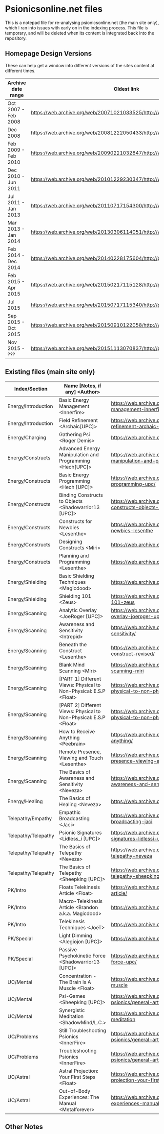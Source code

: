 # Psionicsonline.net files
This is a notepad file for re-analysing psionicsonline.net (the main site only), which I ran into issues with early on in the indexing process.
This file is temporary, and will be deleted when its content is integrated back into the repository.

## Homepage Design Versions
These can help get a window into different versions of the sites content at different times.

| Archive date range | Oldest link | Newest link |
| ------------------ | ----------- | ----------- |
| Oct 2007 - Feb 2008 | https://web.archive.org/web/20071021033525/http://www.psionicsonline.net/ | https://web.archive.org/web/20080224232635/http://www.psionicsonline.net/ |
| Dec 2008 | https://web.archive.org/web/20081222050433/http://www.psionicsonline.net/ | N/A |
| Feb 2009 - Feb 2010 | https://web.archive.org/web/20090221032847/http://www.psionicsonline.net/ | https://web.archive.org/web/20100208213252/http://www.psionicsonline.net:80/ |
| Dec 2010 - Jun 2011 | https://web.archive.org/web/20101229230347/http://www.psionicsonline.net/ | https://web.archive.org/web/20110629025333/http://www.psionicsonline.net:80/ | 
| Jul 2011 - Jan 2013 | https://web.archive.org/web/20110717154300/http://www.psionicsonline.net:80/ | https://web.archive.org/web/20130123114156/http://www.psionicsonline.net:80/ | 
| Mar 2013 - Jan 2014 | https://web.archive.org/web/20130306114051/http://www.psionicsonline.net:80/ | https://web.archive.org/web/20140128135029/http://psionicsonline.net:80/ |
| Feb 2014 - Dec 2014 | https://web.archive.org/web/20140228175604/http://psionicsonline.net:80/ | https://web.archive.org/web/20141218041104/http://psionicsonline.net/ |
| Feb 2015 - Apr 2015 | https://web.archive.org/web/20150217115128/http://psionicsonline.net:80/ | https://web.archive.org/web/20150427055219/http://psionicsonline.net:80/ |
| Jul 2015 | https://web.archive.org/web/20150717115340/http://psionicsonline.net:80/ | N/A |
| Sep 2015 - Oct 2015 | https://web.archive.org/web/20150910122058/http://www.psionicsonline.net:80/ | https://web.archive.org/web/20151013071544/http://www.psionicsonline.net:80/ |
| Nov 2015 - ??? | https://web.archive.org/web/20151113070837/http://psionicsonline.net:80/ |

## Existing files (main site only)
| Index/Section | Name \[Notes, if any] \<Author> | Link |
| ------------- | ------------------------------- | ---- |
| Energy/Introduction | Basic Energy Management \<Innerfire> | https://web.archive.org/web/20090827005702/http://www.psionicsonline.net:80/article/basic-energy-management-innerfire | 
| Energy/Introduction | Field Refinement \<Archaic\[UPC]> | https://web.archive.org/web/20091117130608/http://www.psionicsonline.net:80/article/field-refinement-archaic-upc | 
| Energy/Charging | Gathering Psi \<Roger Demis> | https://web.archive.org/web/20080313094759/http://www.psionicsonline.net/gatheringpsiroger |
| Energy/Constructs | Advanced Energy Manipulation and Programming \<Hech\[UPC]> | https://web.archive.org/web/20111212201947/http://www.psionicsonline.net/advanced-energy-manipulation-and-programming-upc/ |
| Energy/Constructs | Basic Energy Programming \<Hech \[UPC]> | https://web.archive.org/web/20111212201942/http://www.psionicsonline.net/basic-energy-programming-upc/ | 
| Energy/Constructs | Binding Constructs to Objects \<Shadowarrior13 \[UPC]> | https://web.archive.org/web/20091117130600/http://www.psionicsonline.net:80/article/binding-constructs-objects-shadowarrior13-upc | 
| Energy/Constructs | Constructs for Newbies \<Lesenthe> | https://web.archive.org/web/20091009095620/http://www.psionicsonline.net:80/article/constructs-newbies-lesenthe | 
| Energy/Constructs | Designing Constructs \<Miri> | https://web.archive.org/web/20111212201944/http://www.psionicsonline.net/designing-constructs/ |
| Energy/Constructs | Planning and Programming \<Lesenthe> | https://web.archive.org/web/20130710233943/http://psionicsonline.net:80/book/export/html/7322 | 
| Energy/Shielding | Basic Shielding Techniques \<Magicdood> | https://web.archive.org/web/20080411092818/http://www.psionicsonline.net/basicshieldingtechniques | 
| Energy/Shielding | Shielding 101 \<Zeus> | https://web.archive.org/web/20091117130616/http://www.psionicsonline.net:80/article/shielding-101-zeus | 
| Energy/Scanning | Analytic Overlay \<JoeRoger \[UPC]> | https://web.archive.org/web/20091117120457/http://www.psionicsonline.net:80/article/analytic-overlay-joeroger-upc |
| Energy/Scanning | Awareness and Sensitivity \<Intrepid> | https://web.archive.org/web/20111212202032/http://www.psionicsonline.net/awareness-and-sensitivity/ | 
| Energy/Scanning | Beneath the Construct \<Lesenthe> | https://web.archive.org/web/20111109040153/http://www.psionicsonline.net:80/beneath-the-construct-revised/ |
| Energy/Scanning | Blank Mind Scanning \<Miri> | https://web.archive.org/web/20091119003031/http://www.psionicsonline.net:80/article/blank-mind-scanning-miri |
| Energy/Scanning | \[PART 1] Different Views: Physical to Non-Physical: E.S.P \<Float> | https://web.archive.org/web/20111212202029/http%253A//www.psionicsonline.net/different-views-physical-to-non-physical-esp/ | 
| Energy/Scanning | \[PART 2] Different Views: Physical to Non-Physical: E.S.P \<Float> | https://web.archive.org/web/20111212202030/http://www.psionicsonline.net/different-views-physical-to-non-physical-esp-part-2/ |
| Energy/Scanning | How to Receive Anything \<Peebrain> | https://web.archive.org/web/20110930064625/http://www.psionicsonline.net:80/how-to-receive-anything/ |
| Energy/Scanning | Remote Presence, Viewing and Touch \<Lesenthe> | https://web.archive.org/web/20080827125245/http://www.psionicsonline.net:80/content/remote-presence-viewing-and-touch-lesenthe | 
| Energy/Scanning | The Basics of Awareness and Sensitivity \<Neveza> | https://web.archive.org/web/20080913194911/http://www.psionicsonline.net:80/content/basics-awareness-and-sensitivity-neveza |
| Energy/Healing | The Basics of Healing \<Neveza> | https://web.archive.org/web/20080415212124/http://www.psionicsonline.net/basicsofhealingneveza | 
| Telepathy/Empathy | Empathic Broadcasting \<Jaci> | https://web.archive.org/web/20080916005724/http://www.psionicsonline.net:80/content/empathic-broadcasting-jaci | 
| Telepathy/Telepathy | Psionic Signatures \<Lidless_i \[UPC]> | https://web.archive.org/web/20091117130611/http://www.psionicsonline.net:80/article/psionic-signatures-lidlessi-upc
| Telepathy/Telepathy | The Basics of Telepathy \<Neveza> | https://web.archive.org/web/20081013023705/http://www.psionicsonline.net/content/basics-telepathy-neveza |
| Telepathy/Telepathy | The Basics of Telepathy \<Sheepking \[UPC]> | https://web.archive.org/web/20091119002551/http://www.psionicsonline.net:80/article/basics-telepathy-sheepking-upc | 
| PK/Intro | Floats Telekinesis Article \<Float> | https://web.archive.org/web/20111212201651/http://www.psionicsonline.net/floats-telekinesis-article/
| PK/Intro | Macro-Telekinesis Article \<Brandon a.k.a. Magicdood> | https://web.archive.org/web/20080313095033/http://www.psionicsonline.net/macropsychokinesis | 
| PK/Intro | Telekinesis Techniques \<JoeT> | https://web.archive.org/web/20111212201650/http://www.psionicsonline.net/telekinesis-techniques/ | 
| PK/Special | Light Dimming \<Alegiojon \[UPC]> | https://web.archive.org/web/20111212201656/http://www.psionicsonline.net/light-dimming-upc/ | 
| PK/Special | Passive Psychokinetic Force \<Shadowarrior13 \[UPC]> | https://web.archive.org/web/20111212201654/http://www.psionicsonline.net/passive-psychokinetic-force-upc/ | 
| UC/Mental | Concentration - The Brain Is A Muscle \<Float> | https://web.archive.org/web/20130327090942/http://www.psionicsonline.net:80/concentration-brain-muscle | 
| UC/Mental | Psi-Games \<Sheepking \[UPC]> | https://web.archive.org/web/20100427084733/http://www.psionicsonline.net:80/about-psionics/general-articles/8-psi-games-by-sheepking-upc |
| UC/Mental | Synergistic Meditation \<ShadowMind\/L.C.> | https://web.archive.org/web/20130327090845/http://www.psionicsonline.net:80/synergistic-meditation
| UC/Problems | Still Troubleshooting Psionics \<InnerFire> | https://web.archive.org/web/20100427083351/http://www.psionicsonline.net:80/about-psionics/general-articles/17-still-troubleshooting-psionics- | 
| UC/Problems | Troubleshooting Psionics \<InnerFire> | https://web.archive.org/web/20100427085054/http://www.psionicsonline.net:80/about-psionics/general-articles/10-troubleshooting-psionics | 
| UC/Astral | Astral Projection: Your First Steps \<Float> | https://web.archive.org/web/20091119001935/http://www.psionicsonline.net:80/article/astral-projection-your-first-steps-float |
| UC/Astral | Out-of-Body Experiences: The Manual \<Metalforever> | https://web.archive.org/web/20091119002600/http://www.psionicsonline.net:80/article/out-body-experiences-manual-metalforever |



## Other Notes